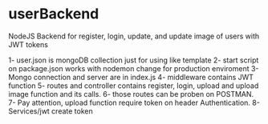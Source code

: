 # userBackend
NodeJS Backend for register, login, update, and update image of users with JWT tokens

1- user.json is mongoDB collection just for using like template
2- start script on package.json works with nodemon change for production enviroment
3- Mongo connection and server are in index.js
4- middleware contains JWT function
5- routes and controller contains register, login, upload and upload image function and its calls.
6- those routes can be proben on POSTMAN.
7- Pay attention, upload function require token on header Authentication.
8- Services/jwt create token



